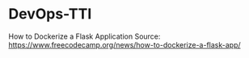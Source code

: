 # DevOps-TTI

How to Dockerize a Flask Application
Source: https://www.freecodecamp.org/news/how-to-dockerize-a-flask-app/
